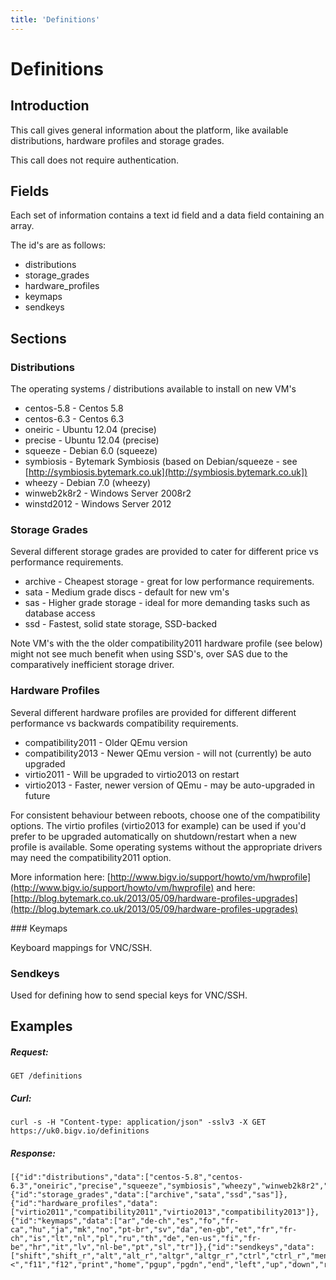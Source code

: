 ```yaml
---
title: 'Definitions'
---
```


# Definitions

## Introduction 

This call gives general information about the platform, like available distributions, hardware profiles and storage grades.

This call does not require authentication.


## Fields

Each set of information contains a text id field and a data field containing an array.

The id's are as follows:

* distributions
* storage_grades
* hardware_profiles
* keymaps
* sendkeys


## Sections

### Distributions

The operating systems / distributions available to install on new VM's

* centos-5.8 - Centos 5.8
* centos-6.3 - Centos 6.3
* oneiric - Ubuntu 12.04 (precise)
* precise - Ubuntu 12.04 (precise)
* squeeze - Debian 6.0 (squeeze)
* symbiosis - Bytemark Symbiosis (based on Debian/squeeze - see [http://symbiosis.bytemark.co.uk](http://symbiosis.bytemark.co.uk])
* wheezy - Debian 7.0 (wheezy)
* winweb2k8r2 - Windows Server 2008r2
* winstd2012 - Windows Server 2012


### Storage Grades

Several different storage grades are provided to cater for different price vs performance requirements.

* archive - Cheapest storage - great for low performance requirements.
* sata - Medium grade discs - default for new vm's
* sas - Higher grade storage - ideal for more demanding tasks such as database access
* ssd - Fastest, solid state storage, SSD-backed

Note VM's with the the older compatibility2011 hardware profile (see below) might not see much benefit when using SSD's, over SAS due to the comparatively inefficient storage driver.


### Hardware Profiles

Several different hardware profiles are provided for different different performance vs backwards compatibility requirements.

* compatibility2011 - Older QEmu version
* compatibility2013 - Newer QEmu version - will not (currently) be auto upgraded
* virtio2011 - Will be upgraded to virtio2013 on restart
* virtio2013 - Faster, newer version of QEmu - may be auto-upgraded in future

For consistent behaviour between reboots, choose one of the compatibility options. The virtio profiles
(virtio2013 for example) can be used if you'd prefer to be upgraded automatically on shutdown/restart
when a new profile is available. Some operating systems without the appropriate drivers may need the
compatibility2011 option.

More information here: [http://www.bigv.io/support/howto/vm/hwprofile](http://www.bigv.io/support/howto/vm/hwprofile) and here: [http://blog.bytemark.co.uk/2013/05/09/hardware-profiles-upgrades](http://blog.bytemark.co.uk/2013/05/09/hardware-profiles-upgrades)


### Keymaps

Keyboard mappings for VNC/SSH.


### Sendkeys

Used for defining how to send special keys for VNC/SSH.


## Examples

##### Request:

    GET /definitions

##### Curl:

    curl -s -H "Content-type: application/json" -sslv3 -X GET https://uk0.bigv.io/definitions

##### Response:

    [{"id":"distributions","data":["centos-5.8","centos-6.3","oneiric","precise","squeeze","symbiosis","wheezy","winweb2k8r2","winstd2012"]},{"id":"storage_grades","data":["archive","sata","ssd","sas"]},{"id":"hardware_profiles","data":["virtio2011","compatibility2011","virtio2013","compatibility2013"]},{"id":"keymaps","data":["ar","de-ch","es","fo","fr-ca","hu","ja","mk","no","pt-br","sv","da","en-gb","et","fr","fr-ch","is","lt","nl","pl","ru","th","de","en-us","fi","fr-be","hr","it","lv","nl-be","pt","sl","tr"]},{"id":"sendkeys","data":["shift","shift_r","alt","alt_r","altgr","altgr_r","ctrl","ctrl_r","menu","esc","1","2","3","4","5","6","7","8","9","0","minus","equal","backspace","tab","q","w","e","r","t","y","u","i","o","p","ret","a","s","d","f","g","h","j","k","l","z","x","c","v","b","n","m","comma","dot","slash","asterisk","spc","caps_lock","f1","f2","f3","f4","f5","f6","f7","f8","f9","f10","num_lock","scroll_lock","kp_divide","kp_multiply","kp_subtract","kp_add","kp_enter","kp_decimal","sysrq","kp_0","kp_1","kp_2","kp_3","kp_4","kp_5","kp_6","kp_7","kp_8","kp_9","<","f11","f12","print","home","pgup","pgdn","end","left","up","down","right","insert","delete"]}]
